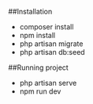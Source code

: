 ##Installation
- composer install
- npm install
- php artisan migrate
- php artisan db:seed

##Running project 
- php artisan serve
- npm run dev